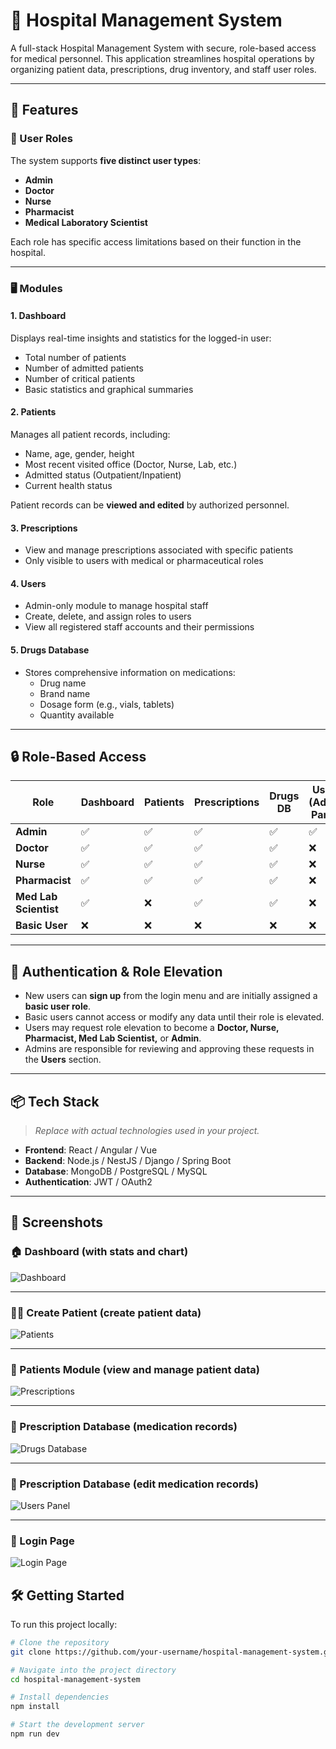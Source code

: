 # 🏥 Hospital Management System

A full-stack Hospital Management System with secure, role-based access for medical personnel. This application streamlines hospital operations by organizing patient data, prescriptions, drug inventory, and staff user roles.

---

## 🚀 Features

### 👥 User Roles
The system supports **five distinct user types**:
- **Admin**
- **Doctor**
- **Nurse**
- **Pharmacist**
- **Medical Laboratory Scientist**

Each role has specific access limitations based on their function in the hospital.

---

### 🖥️ Modules

#### 1. Dashboard
Displays real-time insights and statistics for the logged-in user:
- Total number of patients
- Number of admitted patients
- Number of critical patients
- Basic statistics and graphical summaries

#### 2. Patients
Manages all patient records, including:
- Name, age, gender, height
- Most recent visited office (Doctor, Nurse, Lab, etc.)
- Admitted status (Outpatient/Inpatient)
- Current health status

Patient records can be **viewed and edited** by authorized personnel.

#### 3. Prescriptions
- View and manage prescriptions associated with specific patients
- Only visible to users with medical or pharmaceutical roles

#### 4. Users
- Admin-only module to manage hospital staff
- Create, delete, and assign roles to users
- View all registered staff accounts and their permissions

#### 5. Drugs Database
- Stores comprehensive information on medications:
  - Drug name
  - Brand name
  - Dosage form (e.g., vials, tablets)
  - Quantity available

---

## 🔒 Role-Based Access

| Role                  | Dashboard | Patients | Prescriptions | Drugs DB | Users (Admin Panel) |
|-----------------------|-----------|----------|----------------|----------|----------------------|
| **Admin**             | ✅        | ✅       | ✅             | ✅       | ✅                   |
| **Doctor**            | ✅        | ✅       | ✅             | ✅       | ❌                   |
| **Nurse**             | ✅        | ✅       | ✅             | ✅       | ❌                   |
| **Pharmacist**        | ✅        | ✅       | ✅             | ✅       | ❌                   |
| **Med Lab Scientist** | ✅        | ❌       | ✅             | ✅       | ❌                   |
| **Basic User**        | ❌        | ❌       | ❌             | ❌       | ❌                   |

---

## 🔐 Authentication & Role Elevation

- New users can **sign up** from the login menu and are initially assigned a **basic user role**.
- Basic users cannot access or modify any data until their role is elevated.
- Users may request role elevation to become a **Doctor, Nurse, Pharmacist, Med Lab Scientist,** or **Admin**.
- Admins are responsible for reviewing and approving these requests in the **Users** section.

---

## 📦 Tech Stack

> _Replace with actual technologies used in your project._

- **Frontend**: React / Angular / Vue
- **Backend**: Node.js / NestJS / Django / Spring Boot
- **Database**: MongoDB / PostgreSQL / MySQL
- **Authentication**: JWT / OAuth2

---

## 📸 Screenshots

### 🏠 Dashboard (with stats and chart)
![Dashboard](https://i.ibb.co/VY7sck53/Screenshot-2025-07-25-105904.png)

---

### 🧑‍⚕️ Create Patient (create patient data)
![Patients](https://i.ibb.co/jv0WXCh7/Screenshot-2025-07-25-110039.png)

---

### 💊 Patients Module (view and manage patient data)
![Prescriptions](https://i.ibb.co/8g7mpmJx/Screenshot-2025-07-25-110055.png)

---

### 🧪 Prescription Database (medication records)
![Drugs Database](https://i.ibb.co/TM0GGxhK/Screenshot-2025-07-25-110142.png)

---

### 👥 Prescription Database (edit medication records)
![Users Panel](https://i.ibb.co/5XNY46hQ/Screenshot-2025-07-25-110157.png)

---

### 🔐 Login Page
![Login Page](https://i.ibb.co/sJ3kPj7m/Screenshot-2025-07-25-110222.png)


## 🛠️ Getting Started

To run this project locally:

```bash
# Clone the repository
git clone https://github.com/your-username/hospital-management-system.git

# Navigate into the project directory
cd hospital-management-system

# Install dependencies
npm install

# Start the development server
npm run dev

